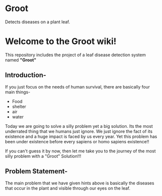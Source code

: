 # Groot
Detects diseases on a plant leaf.
# Welcome to the Groot wiki!

This repository includes the project of a leaf disease detection system named **"Groot"**

## Introduction-

If you just focus on the needs of human survival, there are basically four main things-
* Food
* shelter
* air 
* water

Today we are going to solve a silly problem yet a big solution. Its the most underrated thing that we humans just ignore. We just ignore the fact of its existence and a huge impact is faced by us every year. Yet this problem has been under existence before every sapiens or homo sapiens existence!!

If you can't guess it by now, then let me take you to the journey of the most silly problem with a "Groot" Solution!!!


## **Problem Statement-**

The main problem that we have given hints above is basically the diseases that occur in the plant and visible through our eyes on the leaf.
